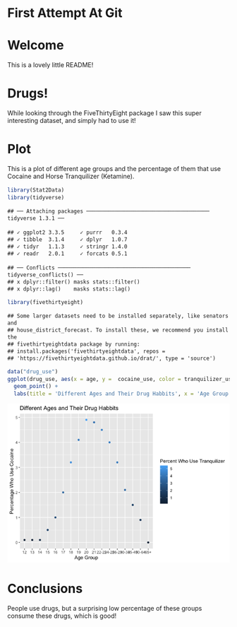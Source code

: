 First Attempt At Git
================

# Welcome

This is a lovely little README\!

# Drugs\!

While looking through the FiveThirtyEight package I saw this super
interesting dataset, and simply had to use it\!

# Plot

This is a plot of different age groups and the percentage of them that
use Cocaine and Horse Tranquilizer (Ketamine).

``` r
library(Stat2Data)
library(tidyverse)
```

    ## ── Attaching packages ─────────────────────────────────────── tidyverse 1.3.1 ──

    ## ✓ ggplot2 3.3.5     ✓ purrr   0.3.4
    ## ✓ tibble  3.1.4     ✓ dplyr   1.0.7
    ## ✓ tidyr   1.1.3     ✓ stringr 1.4.0
    ## ✓ readr   2.0.1     ✓ forcats 0.5.1

    ## ── Conflicts ────────────────────────────────────────── tidyverse_conflicts() ──
    ## x dplyr::filter() masks stats::filter()
    ## x dplyr::lag()    masks stats::lag()

``` r
library(fivethirtyeight)
```

    ## Some larger datasets need to be installed separately, like senators and
    ## house_district_forecast. To install these, we recommend you install the
    ## fivethirtyeightdata package by running:
    ## install.packages('fivethirtyeightdata', repos =
    ## 'https://fivethirtyeightdata.github.io/drat/', type = 'source')

``` r
data("drug_use")
ggplot(drug_use, aes(x = age, y =  cocaine_use, color = tranquilizer_use)) +
  geom_point() +
  labs(title = 'Different Ages and Their Drug Habbits', x = 'Age Group', y = 'Percentage Who Use Cocaine', color = 'Percent Who Use Tranquilizer')
```

![](README_files/figure-gfm/unnamed-chunk-1-1.png)<!-- -->

# Conclusions

People use drugs, but a surprising low percentage of these groups
consume these drugs, which is good\!
